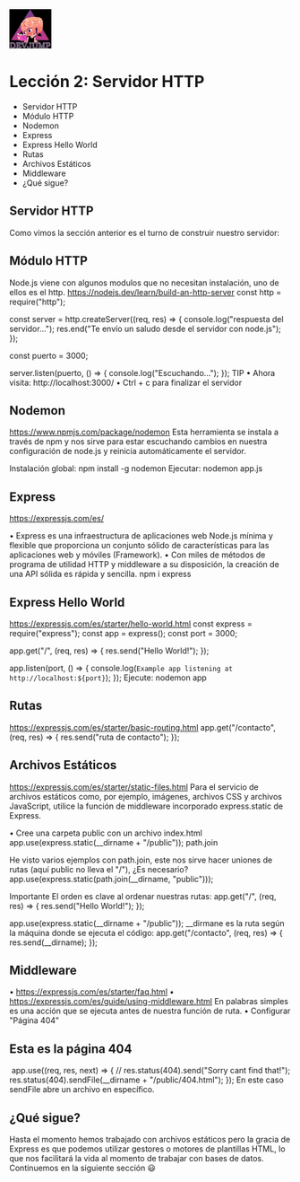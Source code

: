 <img  src='logo.png' height='70px'>

# Lección 2: Servidor HTTP

* Servidor HTTP
* Módulo HTTP
* Nodemon
* Express
* Express Hello World
* Rutas
* Archivos Estáticos
* Middleware
* ¿Qué sigue?

## Servidor HTTP
Como vimos la sección anterior es el turno de construir nuestro servidor:

## Módulo HTTP
Node.js viene con algunos modulos que no necesitan instalación, uno de ellos es el http.
https://nodejs.dev/learn/build-an-http-server
const http = require("http");

const server = http.createServer((req, res) => {
  console.log("respuesta del servidor...");
  res.end("Te envío un saludo desde el servidor con node.js");
});

const puerto = 3000;

server.listen(puerto, () => {
  console.log("Escuchando...");
});
TIP
•	Ahora visita: http://localhost:3000/
•	Ctrl + c para finalizar el servidor

## Nodemon
https://www.npmjs.com/package/nodemon
Esta herramienta se instala a través de npm y nos sirve para estar escuchando cambios en nuestra configuración de node.js y reinicia automáticamente el servidor.

Instalación global:
npm install -g nodemon
Ejecutar:
nodemon app.js

## Express
https://expressjs.com/es/

•	Express es una infraestructura de aplicaciones web Node.js mínima y flexible que proporciona un conjunto sólido de características para las aplicaciones web y móviles (Framework).
•	Con miles de métodos de programa de utilidad HTTP y middleware a su disposición, la creación de una API sólida es rápida y sencilla.
npm i express

## Express Hello World
https://expressjs.com/es/starter/hello-world.html
const express = require("express");
const app = express();
const port = 3000;

app.get("/", (req, res) => {
  res.send("Hello World!");
});

app.listen(port, () => {
  console.log(`Example app listening at http://localhost:${port}`);
});
Ejecute:
nodemon app

## Rutas
https://expressjs.com/es/starter/basic-routing.html
app.get("/contacto", (req, res) => {
  res.send("ruta de contacto");
});

## Archivos Estáticos
https://expressjs.com/es/starter/static-files.html
Para el servicio de archivos estáticos como, por ejemplo, imágenes, archivos CSS y archivos JavaScript, utilice la función de middleware incorporado express.static de Express.

•	Cree una carpeta public con un archivo index.html
app.use(express.static(__dirname + "/public"));
path.join

He visto varios ejemplos con path.join, este nos sirve hacer uniones de rutas (aquí public no lleva el "/"), ¿Es necesario?
app.use(express.static(path.join(__dirname, "public")));

Importante
El orden es clave al ordenar nuestras rutas:
app.get("/", (req, res) => {
  res.send("Hello World!");
});

app.use(express.static(__dirname + "/public"));
__dirmane es la ruta según la máquina donde se ejecuta el código:
app.get("/contacto", (req, res) => {
  res.send(__dirname);
});

## Middleware

•	https://expressjs.com/es/starter/faq.html
•	https://expressjs.com/es/guide/using-middleware.html
En palabras simples es una acción que se ejecuta antes de nuestra función de ruta.
•	Configurar "Página 404"
 
<!DOCTYPE html>
<html lang="es">
  <head>
    <meta charset="UTF-8" />
    <meta name="viewport" content="width=device-width, initial-scale=1.0" />
    <title>Document</title>
  </head>

  <body>
    <h2>Esta es la página 404</h2>
    <img
      src="https://sparktco.com/wp-content/uploads/2019/07/perdido.gif"
      alt=""
    />
  </body>
</html>
app.use((req, res, next) => {
  // res.status(404).send("Sorry cant find that!");
  res.status(404).sendFile(__dirname + "/public/404.html");
});
En este caso sendFile abre un archivo en específico.

## ¿Qué sigue?
Hasta el momento hemos trabajado con archivos estáticos pero la gracia de Express es que podemos utilizar gestores o motores de plantillas HTML, lo que nos facilitará la vida al momento de trabajar con bases de datos. Continuemos en la siguiente sección 😃
